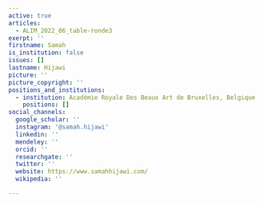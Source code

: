 ```yaml
---
active: true
articles:
  - ALIM_2022_06_table-ronde3
exerpt: ''
firstname: Samah
is_institution: false
issues: []
lastname: Hijawi
picture: ''
picture_copyright: ''
positions_and_institutions:
  - institution: Académie Royale Des Beaux Art de Bruxelles, Belgique
    positions: []
social_channels:
  google_scholar: ''
  instagram: '@samah.hijawi'
  linkedin: ''
  mendeley: ''
  orcid: ''
  researchgate: ''
  twitter: ''
  website: https://www.samahhijawi.com/
  wikipedia: ''

---
```

